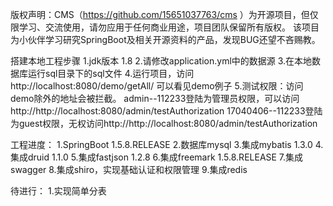 版权声明：CMS（https://github.com/15651037763/cms ）为开源项目，但仅限学习、交流使用，请勿应用于任何商业用途，项目团队保留所有版权。
该项目为小伙伴学习研究SpringBoot及相关开源资料的产品，发现BUG还望不吝赐教。

搭建本地工程步骤
1.jdk版本 1.8
2.请修改application.yml中的数据源
3.在本地数据库运行sql目录下的sql文件
4.运行项目，访问http://localhost:8080/demo/getAll/ 可以看见demo例子
5.测试权限：访问demo除外的地址会被拦截。
admin--112233登陆为管理员权限，可以访问http://http://localhost:8080/admin/testAuthorization
17040406--112233登陆为guest权限，无权访问http://http://localhost:8080/admin/testAuthorization



工程进度：
1.SpringBoot 1.5.8.RELEASE
2.数据库mysql
3.集成mybatis 1.3.0
4.集成druid 1.1.0
5.集成fastjson 1.2.8
6.集成freemark 1.5.8.RELEASE
7.集成swagger
8.集成shiro，实现基础认证和权限管理
9.集成redis

待进行：
1.实现简单分表
